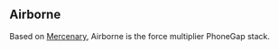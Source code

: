## Airborne
Based on [Mercenary](https://github.com/justinsisley/Mercenary), Airborne is the force multiplier PhoneGap stack.